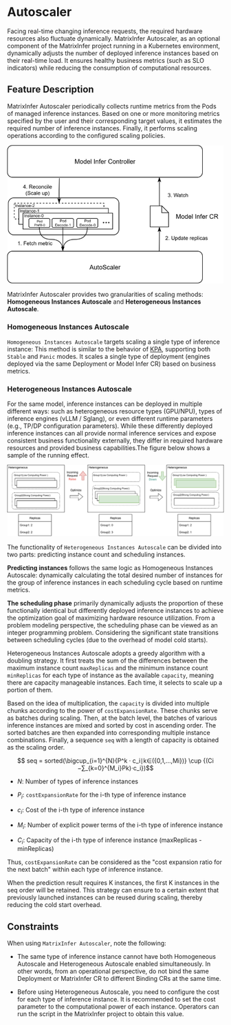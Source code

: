 # Autoscaler

Facing real-time changing inference requests, the required hardware resources also fluctuate dynamically. MatrixInfer Autoscaler, as an optional component of the MatrixInfer project running in a Kubernetes environment, dynamically adjusts the number of deployed inference instances based on their real-time load. It ensures healthy business metrics (such as SLO indicators) while reducing the consumption of computational resources.

## Feature Description

MatrixInfer Autoscaler periodically collects runtime metrics from the Pods of managed inference instances. Based on one or more monitoring metrics specified by the user and their corresponding target values, it estimates the required number of inference instances. Finally, it performs scaling operations according to the configured scaling policies.

<div style="text-align:center">
  <img src="../../static/img/architecture-autoscaler.svg" alt="architecture-autoscaler">
</div>

MatrixInfer Autoscaler provides two granularities of scaling methods: **Homogeneous Instances Autoscale** and **Heterogeneous Instances Autoscale**.

### Homogeneous Instances Autoscale

`Homogeneous Instances Autoscale` targets scaling a single type of inference instance: This method is similar to the behavior of [KPA](https://knative.dev/docs/serving/autoscaling/kpa-specific/), supporting both `Stable` and `Panic` modes. It scales a single type of deployment (engines deployed via the same Deployment or Model Infer CR) based on business metrics.

### Heterogeneous Instances Autoscale

For the same model, inference instances can be deployed in multiple different ways: such as heterogeneous resource types (GPU/NPU), types of inference engines (vLLM / Sglang), or even different runtime parameters (e.g., TP/DP configuration parameters). While these differently deployed inference instances can all provide normal inference services and expose consistent business functionality externally, they differ in required hardware resources and provided business capabilities.The figure below shows a sample of the running effect.

<div style="text-align:center">
  <img src="../../static/img/architecture-autoscaler-optimize-example.svg" alt="architecture-autoscaler-optimize-example">
</div>

The functionality of `Heterogeneous Instances Autoscale` can be divided into two parts: predicting instance count and scheduling instances.

**Predicting instances** follows the same logic as Homogeneous Instances Autoscale: dynamically calculating the total desired number of instances for the group of inference instances in each scheduling cycle based on runtime metrics.

**The scheduling phase** primarily dynamically adjusts the proportion of these functionally identical but differently deployed inference instances to achieve the optimization goal of maximizing hardware resource utilization. From a problem modeling perspective, the scheduling phase can be viewed as an integer programming problem. Considering the significant state transitions between scheduling cycles (due to the overhead of model cold starts).

Heterogeneous Instances Autoscale adopts a greedy algorithm with a doubling strategy. It first treats the sum of the differences between the maximum instance count `maxReplicas` and the minimum instance count `minReplicas` for each type of instance as the available `capacity`, meaning there are capacity manageable instances. Each time, it selects to scale up a portion of them.

Based on the idea of multiplication, the `capacity` is divided into multiple chunks according to the power of `costExpansionRate`. These chunks serve as batches during scaling. Then, at the batch level, the batches of various inference instances are mixed and sorted by cost in ascending order. The sorted batches are then expanded into corresponding multiple instance combinations. Finally, a sequence `seq` with a length of capacity is obtained as the scaling order.

$$
seq = sorted(\bigcup_{i=1}^{N}​{P^k · c_i​∣k∈({0,1,…,Mi​})} \cup {(Ci​−∑_{k=0}^{M_i}​​Pk)⋅c_i​})​
$$

- $N$: Number of types of inference instances

- $P_i$: `costExpansionRate` for the i-th type of inference instance
    
- $c_i$​: Cost of the i-th type of inference instance

- $M_i$​: Number of explicit power terms of the i-th type of inference instance

- $C_i​$: Capacity of the i-th type of inference instance (maxReplicas - minReplicas)

Thus, `costExpansionRate` can be considered as the "cost expansion ratio for the next batch" within each type of inference instance.

When the prediction result requires K instances, the first K instances in the seq order will be retained. This strategy can ensure to a certain extent that previously launched instances can be reused during scaling, thereby reducing the cold start overhead.


## Constraints

When using `MatrixInfer Autoscaler`, note the following:

- The same type of inference instance cannot have both Homogeneous Autoscale and Heterogeneous Autoscale enabled simultaneously. In other words, from an operational perspective, do not bind the same Deployment or MatrixInfer CR to different Binding CRs at the same time.

- Before using Heterogeneous Autoscale, you need to configure the cost for each type of inference instance. It is recommended to set the cost parameter to the computational power of each instance. Operators can run the script in the MatrixInfer project to obtain this value.